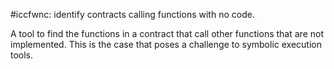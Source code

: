 
#iccfwnc: identify contracts calling functions with no code.
<p>A tool to find the functions in a contract that call other functions that are not implemented. This is the case that poses a challenge to symbolic execution tools.</p>





